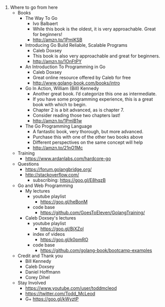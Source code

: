 1. Where to go from here
	* Books
		* The Way To Go
			* Ivo Balbaert
			* While this book is the oldest, it is very approachable. Great for beginners!
			* http://amzn.to/1PmlKSB
		* Introducing Go Build Reliable, Scalable Programs
			* Caleb Doxsey
			* This book is also very approachable and great for beginners.
			* http://amzn.to/1OnFtPY
		* An Introduction To Programming in Go
			* Caleb Doxsey
			* Great online resource offered by Caleb for free
			* http://www.golang-book.com/books/intro
		* Go In Action, William (Bill) Kennedy
			* Another great book. I’d categorize this one as intermediate.
			* If you have some programming experience, this is a great book with which to begin.
			* Chapter 2 is a bit advanced, as is chapter 7.
			* Consider reading those two chapters last!
			* http://amzn.to/1PmlB1w
		* The Go Programming Language
			* A fantastic book, very thorough, but more advanced.
			* Purchase this with one of the other two books above
			* Different perspectives on the same concept will help
			* http://amzn.to/21nO1Mc
	* Training
		* https://www.ardanlabs.com/hardcore-go
	* Questions
		* https://forum.golangbridge.org/
		* http://stackoverflow.com/
			* subscribing: https://goo.gl/E8hqzB
	* Go and Web Programming
		* My lectures
			* youtube playlist
				* https://goo.gl/heBonM
			* code base
				* https://github.com/GoesToEleven/GolangTraining/
		* Caleb Doxsey's lectures
			* youtube playlist
				* https://goo.gl/BjXZol
			* index of videos
				* https://goo.gl/k0pmRO
			* code base
				* https://github.com/golang-book/bootcamp-examples
	* Credit and Thank you
		* Bill Kennedy
		* Caleb Doxsey
		* Daniel Hoffmann
		* Corey Dihel
	* Stay Involved
		* https://www.youtube.com/user/toddmcleod
		* https://twitter.com/Todd_McLeod
		* G+ https://goo.gl/kWyztP
